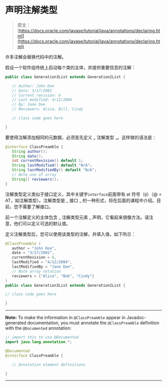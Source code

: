 # 声明注解类型

> 原文： [https://docs.oracle.com/javase/tutorial/java/annotations/declaring.html](https://docs.oracle.com/javase/tutorial/java/annotations/declaring.html)

许多注解会替换代码中的注解。

假设一个软件组传统上启动每个类的主体，并提供重要信息的注解：

```java
public class Generation3List extends Generation2List {

   // Author: John Doe
   // Date: 3/17/2002
   // Current revision: 6
   // Last modified: 4/12/2004
   // By: Jane Doe
   // Reviewers: Alice, Bill, Cindy

   // class code goes here

}

```

要使用注解添加相同的元数据，必须首先定义 _ 注解类型 _。这样做的语法是：

```java
@interface ClassPreamble {
   String author();
   String date();
   int currentRevision() default 1;
   String lastModified() default "N/A";
   String lastModifiedBy() default "N/A";
   // Note use of array
   String[] reviewers();
}

```

注解类型定义类似于接口定义，其中关键字`interface`前面带有 at 符号（`@`）（@ = AT，如注解类型）。注解类型是 _ 接口 _ 的一种形式，将在后面的课程中介绍。目前，您不需要了解接口。

前一个注解定义的主体包含 _ 注解类型元素 _ 声明，它看起来很像方法。请注意，他们可以定义可选的默认值。

定义注解类型后，您可以使用该类型的注解，并填入值，如下所示：

```java
@ClassPreamble (
   author = "John Doe",
   date = "3/17/2002",
   currentRevision = 6,
   lastModified = "4/12/2004",
   lastModifiedBy = "Jane Doe",
   // Note array notation
   reviewers = {"Alice", "Bob", "Cindy"}
)
public class Generation3List extends Generation2List {

// class code goes here

}

```

* * *

**Note:** To make the information in `@ClassPreamble` appear in Javadoc-generated documentation, you must annotate the `@ClassPreamble` definition with the `@Documented` annotation:

```java
// import this to use @Documented
import java.lang.annotation.*;

@Documented
@interface ClassPreamble {

   // Annotation element definitions

}

```

* * *